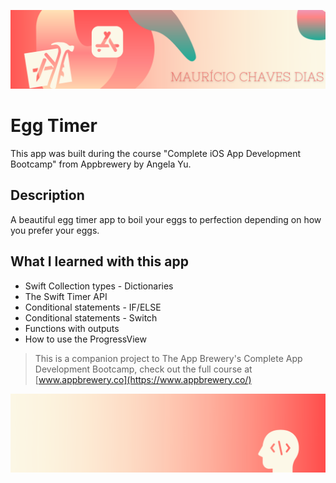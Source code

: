 ![Begin Banner](Documentation/readme-begin-banner-mau.png)


# Egg Timer

This app was built during the course "Complete iOS App Development Bootcamp" from Appbrewery by Angela Yu.


## Description

A beautiful egg timer app to boil your eggs to perfection depending on how you prefer your eggs. 


## What I learned with this app

* Swift Collection types - Dictionaries
* The Swift Timer API
* Conditional statements - IF/ELSE
* Conditional statements - Switch
* Functions with outputs
* How to use the ProgressView



>This is a companion project to The App Brewery's Complete App Development Bootcamp, check out the full course at [www.appbrewery.co](https://www.appbrewery.co/)

![End Banner](Documentation/readme-end-banner-mau.png)

